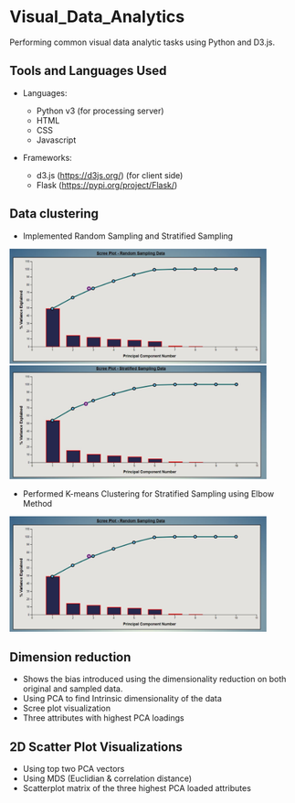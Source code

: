 # Visual_Data_Analytics
Performing common visual data analytic tasks using Python and D3.js.

## Tools and Languages Used
- Languages:

     - Python v3 (for processing server)
     - HTML
     - CSS
     - Javascript

- Frameworks: 

     - d3.js (https://d3js.org/) (for client side)
     - Flask (https://pypi.org/project/Flask/)

## Data clustering
- Implemented Random Sampling and Stratified Sampling

<img src="./Screenshots/random.JPG" width="450">

<img src="./Screenshots/strat.JPG" width="450">

- Performed K-means Clustering for Stratified Sampling using Elbow Method

<img src="./Screenshots/random.JPG" width="450">

## Dimension reduction
- Shows the bias introduced using the dimensionality reduction on both original and sampled data.
- Using PCA to find Intrinsic dimensionality of the data
- Scree plot visualization
- Three attributes with highest PCA loadings

## 2D Scatter Plot Visualizations
- Using top two PCA vectors
- Using MDS (Euclidian & correlation distance)
- Scatterplot matrix of the three highest PCA loaded attributes
